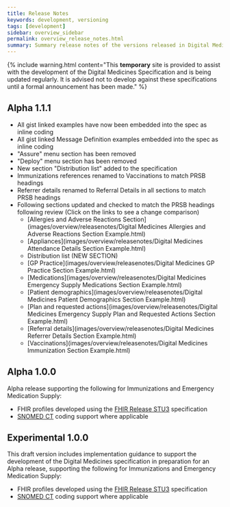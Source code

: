 ```yaml
---
title: Release Notes
keywords: development, versioning
tags: [development]
sidebar: overview_sidebar
permalink: overview_release_notes.html
summary: Summary release notes of the versions released in Digital Medicines Implementation Guide
---
```


{% include warning.html content="This **temporary** site is provided to assist with the development of the Digital Medicines Specification and is being updated regularly. It is advised not to develop against these specifications until a formal announcement has been made." %}

## Alpha 1.1.1 ##
- All gist linked examples have now been embedded into the spec as inline coding
- All gist linked Message Definition examples embedded into the spec as inline coding
- "Assure" menu section has been removed
- "Deploy" menu section has been removed
- New section "Distribution list" added to the specification
- Immunizations references renamed to Vaccinations to match PRSB headings
- Referrer details renamed to Referral Details in all sections to match PRSB headings
- Following sections updated and checked to match the PRSB headings following review (Click on the links to see a change comparison)
	- [Allergies and Adverse Reactions Section](images/overview/releasenotes/Digital Medicines Allergies and Adverse Reactions Section Example.html)
	- [Appliances](images/overview/releasenotes/Digital Medicines Attendance Details Section Example.html)
	- Distribution list (NEW SECTION)
	- [GP Practice](images/overview/releasenotes/Digital Medicines GP Practice Section Example.html)
	- [Medications](images/overview/releasenotes/Digital Medicines Emergency Supply Medications Section Example.html)
	- [Patient demographics](images/overview/releasenotes/Digital Medicines Patient Demographics Section Example.html)
	- [Plan and requested actions](images/overview/releasenotes/Digital Medicines Emergency Supply Plan and Requested Actions Section Example.html)
	- [Referral details](images/overview/releasenotes/Digital Medicines Referrer Details Section Example.html)
	- [Vaccinations](images/overview/releasenotes/Digital Medicines Immunization Section Example.html)

## Alpha 1.0.0 ##
Alpha release supporting the following for Immunizations and Emergency Medication Supply:

- FHIR profiles developed using the [FHIR Release STU3](https://www.hl7.org/fhir/STU3/index.html) specification
- [SNOMED CT](https://digital.nhs.uk/snomed-ct) coding support where applicable

  
## Experimental 1.0.0 ##
This draft version includes implementation guidance to support the development of the Digital Medicines specification in preparation for an Alpha release, supporting the following for Immunizations and Emergency Medication Supply:

- FHIR profiles developed using the [FHIR Release STU3](https://www.hl7.org/fhir/STU3/index.html) specification
- [SNOMED CT](https://digital.nhs.uk/snomed-ct) coding support where applicable
